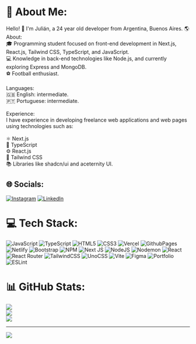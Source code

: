 # 💫 About Me:
Hello! 👋 I'm Julián, a 24 year old developer from Argentina, Buenos Aires. 🌎<br>About:<br>🎓 Programming student focused on front-end development in Next.js, React.js, Tailwind CSS, TypeScript, and JavaScript.<br>💻 Knowledge in back-end technologies like Node.js, and currently exploring Express and MongoDB.<br>⚽️ Football enthusiast.<br><br>Languages:<br>🇬🇧 English: intermediate.<br>🇵🇹 Portuguese: intermediate.<br><br>Experience:<br>I have experience in developing freelance web applications and web pages using technologies such as:<br><br>⚛️ Next.js<br>🚀 TypeScript<br>⚙️ React.js<br>🎨 Tailwind CSS<br>📚 Libraries like shadcn/ui and aceternity UI.<br>


## 🌐 Socials:
[![Instagram](https://img.shields.io/badge/Instagram-%23E4405F.svg?logo=Instagram&logoColor=white)](https://instagram.com/julianvidela_) [![LinkedIn](https://img.shields.io/badge/LinkedIn-%230077B5.svg?logo=linkedin&logoColor=white)](https://www.linkedin.com/in/julian-videla/) 

# 💻 Tech Stack:
![JavaScript](https://img.shields.io/badge/javascript-%23323330.svg?style=for-the-badge&logo=javascript&logoColor=%23F7DF1E) ![TypeScript](https://img.shields.io/badge/typescript-%23007ACC.svg?style=for-the-badge&logo=typescript&logoColor=white) ![HTML5](https://img.shields.io/badge/html5-%23E34F26.svg?style=for-the-badge&logo=html5&logoColor=white) ![CSS3](https://img.shields.io/badge/css3-%231572B6.svg?style=for-the-badge&logo=css3&logoColor=white) ![Vercel](https://img.shields.io/badge/vercel-%23000000.svg?style=for-the-badge&logo=vercel&logoColor=white) ![GithubPages](https://img.shields.io/badge/github%20pages-121013?style=for-the-badge&logo=github&logoColor=white) ![Netlify](https://img.shields.io/badge/netlify-%23000000.svg?style=for-the-badge&logo=netlify&logoColor=#00C7B7) ![Bootstrap](https://img.shields.io/badge/bootstrap-%238511FA.svg?style=for-the-badge&logo=bootstrap&logoColor=white) ![NPM](https://img.shields.io/badge/NPM-%23CB3837.svg?style=for-the-badge&logo=npm&logoColor=white) ![Next JS](https://img.shields.io/badge/Next-black?style=for-the-badge&logo=next.js&logoColor=white) ![NodeJS](https://img.shields.io/badge/node.js-6DA55F?style=for-the-badge&logo=node.js&logoColor=white) ![Nodemon](https://img.shields.io/badge/NODEMON-%23323330.svg?style=for-the-badge&logo=nodemon&logoColor=%BBDEAD) ![React](https://img.shields.io/badge/react-%2320232a.svg?style=for-the-badge&logo=react&logoColor=%2361DAFB) ![React Router](https://img.shields.io/badge/React_Router-CA4245?style=for-the-badge&logo=react-router&logoColor=white) ![TailwindCSS](https://img.shields.io/badge/tailwindcss-%2338B2AC.svg?style=for-the-badge&logo=tailwind-css&logoColor=white) ![UnoCSS](https://img.shields.io/badge/unocss-333333.svg?style=for-the-badge&logo=unocss&logoColor=white) ![Vite](https://img.shields.io/badge/vite-%23646CFF.svg?style=for-the-badge&logo=vite&logoColor=white) ![Figma](https://img.shields.io/badge/figma-%23F24E1E.svg?style=for-the-badge&logo=figma&logoColor=white) ![Portfolio](https://img.shields.io/badge/Portfolio-%23000000.svg?style=for-the-badge&logo=firefox&logoColor=#FF7139) ![ESLint](https://img.shields.io/badge/ESLint-4B3263?style=for-the-badge&logo=eslint&logoColor=white)
# 📊 GitHub Stats:
![](https://github-readme-stats.vercel.app/api?username=julianvidela&theme=nightowl&hide_border=true&include_all_commits=true&count_private=true)<br/>
![](https://github-readme-streak-stats.herokuapp.com/?user=julianvidela&theme=nightowl&hide_border=true)<br/>
![](https://github-readme-stats.vercel.app/api/top-langs/?username=julianvidela&theme=nightowl&hide_border=true&include_all_commits=true&count_private=true&layout=compact)

---
[![](https://visitcount.itsvg.in/api?id=julianvidela&icon=0&color=0)](https://visitcount.itsvg.in)

<!-- Proudly created with GPRM ( https://gprm.itsvg.in ) -->
